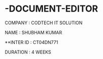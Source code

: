 # -DOCUMENT-EDITOR


COMPANY : CODTECH IT SOLUTION

NAME : SHUBHAM KUMAR

**INTER ID : CT04DN771

DURATION : 4 WEEKS

